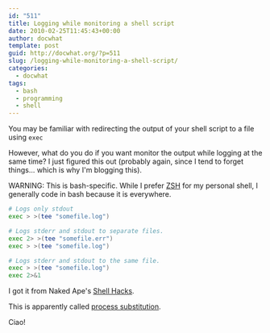 ```yaml
---
id: "511"
title: Logging while monitoring a shell script
date: 2010-02-25T11:45:43+00:00
author: docwhat
template: post
guid: http://docwhat.org/?p=511
slug: /logging-while-monitoring-a-shell-script/
categories:
  - docwhat
tags:
  - bash
  - programming
  - shell
---
```


You may be familiar with redirecting the output of your shell script to a file
using `exec`

However, what do you do if you want monitor the output while logging at the same
time? I just figured this out (probably again, since I tend to forget things...
which is why I'm blogging this).

WARNING: This is bash-specific. While I prefer [ZSH](http://zsh.org/) for my
personal shell, I generally code in bash because it is everywhere.

```bash
# Logs only stdout
exec > >(tee "somefile.log")

# Logs stderr and stdout to separate files.
exec 2> >(tee "somefile.err")
exec > >(tee "somefile.log")

# Logs stderr and stdout to the same file.
exec > >(tee "somefile.log")
exec 2>&1
```

I got it from Naked Ape's
[Shell Hacks](http://nakedape.cc/wiki/ShellHacks#head-de8dfd2d082bafe4d128663f71cff0e298084e30).

This is apparently called
[process substitution](http://tldp.org/LDP/abs/html/process-sub.html).

Ciao!
